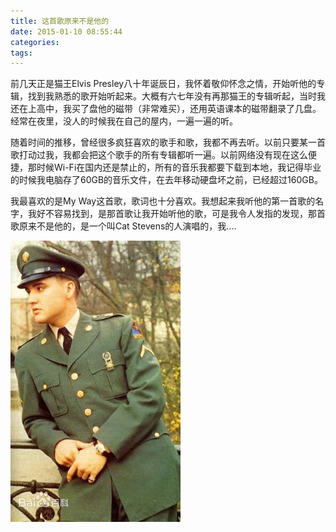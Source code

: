 ```yaml
---
title: 这首歌原来不是他的
date: 2015-01-10 08:55:44
categories:
tags:
---
```


 前几天正是猫王Elvis Presley八十年诞辰日，我怀着敬仰怀念之情，开始听他的专辑，找到我熟悉的歌开始听起来。大概有六七年没有再那猫王的专辑听起，当时我还在上高中，我买了盘他的磁带（非常难买），还用英语课本的磁带翻录了几盘。经常在夜里，没人的时候我在自己的屋内，一遍一遍的听。

随着时间的推移，曾经很多疯狂喜欢的歌手和歌，我都不再去听。以前只要某一首歌打动过我，我都会把这个歌手的所有专辑都听一遍。以前网络没有现在这么便捷，那时候Wi-Fi在国内还是禁止的，所有的音乐我都要下载到本地，我记得毕业的时候我电脑存了60GB的音乐文件，在去年移动硬盘坏之前，已经超过160GB。 

我最喜欢的是My Way这首歌，歌词也十分喜欢。我想起来我听他的第一首歌的名字，我好不容易找到，是那首歌让我开始听他的歌，可是我令人发指的发现，那首歌原来不是他的，是一个叫Cat Stevens的人演唱的，我....

![Elvis Presley](/images/this_sound_is_not_his.jpeg)
